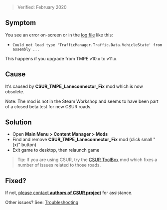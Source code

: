 > Verified: February 2020

## Symptom

You see an error on-screen or in the [log file](Share-your-Cities-Skylines-log-file.) like this:

* `Could not load type 'TrafficManager.Traffic.Data.VehicleState' from assembly ...`

This happens if you upgrade from TMPE v10.x to v11.x.

## Cause

It's caused by **CSUR_TMPE_Laneconnector_Fix** mod which is now obsolete.

Note: The mod is not in the Steam Workshop and seems to have been part of a closed beta test for new CSUR roads.

## Solution

* Open **Main Menu > Content Manager > Mods**
* Find and remove **CSUR_TMPE_Laneconnector_Fix** mod (click small "(x)" button)
* Exit game to desktop, then relaunch game

> Tip: If you are using CSUR, try the [CSUR ToolBox](https://steamcommunity.com/sharedfiles/filedetails/?id=1959342332) mod which fixes a number of issues related to those roads.

## Fixed?

If not, [please contact **authors of CSUR project**](https://steamcommunity.com/sharedfiles/filedetails/?id=1959216109) for assistance.

Other issues? See: [Troubleshooting](Troubleshooting)